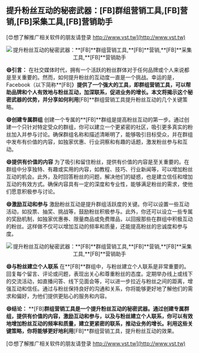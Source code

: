 ## **提升粉丝互动的秘密武器：**[FB]**群组营销工具,**[FB]**营销,**[FB]**采集工具,**[FB]**营销助手**

[😍想了解推广相关软件的朋友请登录 http://www.vst.tw](http://www.vst.tw)

 <center><img src="https://vst.tw/MP4/tuiguang/png/7.png" alt="提升粉丝互动的秘密武器：**[FB]**群组营销工具,**[FB]**营销,**[FB]**采集工具,**[FB]**营销助手"></center>

**😄引言：**
在社交媒体时代，拥有一个活跃的粉丝群体对于任何品牌或个人来说都是至关重要的。然而，如何提升粉丝的互动度一直是一个挑战。幸运的是，Facebook（以下简称**[FB]**）提供了一个强大的工具，即群组营销工具，可以帮助品牌和个人有效地与粉丝互动，加深联系，促进业务的增长。本文将揭示这个秘密武器的优势，并分享如何利用**[FB]**群组营销工具提升粉丝互动的几个关键策略。

**😄创建专属群组**
创建一个专属的**[FB]**群组是提高粉丝互动的第一步。通过创建一个只针对特定受众的群组，你可以建立一个更紧密的社区，吸引更多真实的粉丝加入并参与讨论。确保群组名称和描述清晰明了，能够吸引目标受众，并在群组中发布有价值的内容，如独家优惠、行业洞察和有趣的话题，激发粉丝参与和互动。

**😄提供有价值的内容**
为了吸引和留住粉丝，提供有价值的内容是至关重要的。在群组中分享独特、有趣或实用的内容，如教程、技巧、行业新闻等，可以增加粉丝互动的机会。此外，及时回答粉丝的问题，解决他们的疑惑，也是建立信任和增加互动的有效方式。确保内容具有一定的深度和专业性，能够满足粉丝的需求，使他们愿意积极参与讨论。

**😄激励互动和参与**
激励粉丝互动是提升群组活跃度的关键。你可以设置一些互动活动，如投票、抽奖、挑战等，鼓励粉丝积极参与。此外，你还可以设立一些专属的奖励机制，如独家优惠券、限量商品或免费赠品，以回报那些在群组中积极互动的粉丝。这样做不仅可以增加互动的频率和质量，还能提高粉丝的忠诚度和参与度。

 <center><img src="https://vst.tw/MP4/tuiguang/png/5.png" alt="提升粉丝互动的秘密武器：**[FB]**群组营销工具,**[FB]**营销,**[FB]**采集工具,**[FB]**营销助手"></center>

**😄与粉丝建立个人联系**
在**[FB]**群组中，与粉丝建立个人联系是非常重要的。回复每个留言、评论或问题，表现出关心和尊重粉丝的态度。定期举办线上或线下的交流活动，如直播问答、线下见面会等，可以进一步拉近与粉丝之间的距离，增强互动和信任。通过与粉丝保持良好的沟通和关系，你将能够更好地了解他们的需求和偏好，为他们提供更贴心的服务和内容。

**😄结论：**
**[FB]**群组营销工具是一个提升粉丝互动的秘密武器。通过创建专属群组，提供有价值的内容，激励互动和参与，以及与粉丝建立个人联系，你可以有效地增加粉丝互动的频率和质量，建立更紧密的联系，推动业务的增长。利用这些关键策略，你将能够更好地利用**[FB]**群组营销工具，提升粉丝互动的效果。

[😍想了解推广相关软件的朋友请登录 http://www.vst.tw](http://www.vst.tw)



